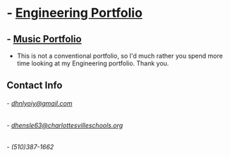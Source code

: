 # - [Engineering Portfolio](https://github.com/DylnHnlyOIY/Engineering-Portfolio)
## - [Music Portfolio](https://youtube.com/playlist?list=PLhRAmMgj-8oNcfJX6kKFeS_EpfUJfv32t) 
* This is not a conventional portfolio, so I'd much rather you spend more time looking at my Engineering portfolio. Thank you.


## Contact Info
 
###### - dhnlyoiy@gmail.com
###### - dhensle63@charlottesvilleschools.org
###### - (510)387-1662
